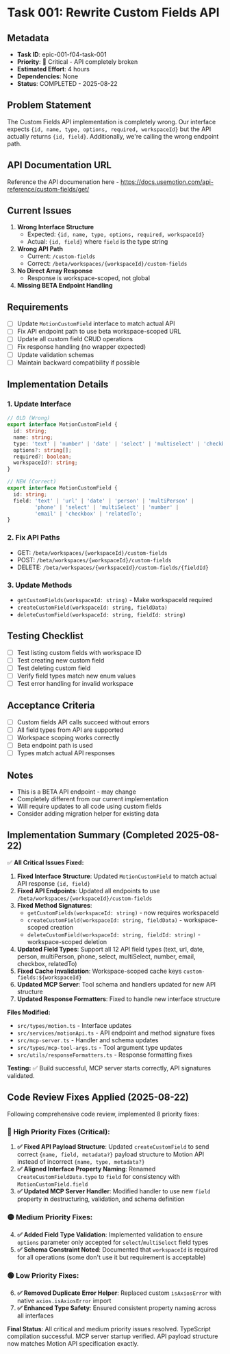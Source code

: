 # Task 001: Rewrite Custom Fields API

## Metadata
- **Task ID**: epic-001-f04-task-001
- **Priority**: 🔴 Critical - API completely broken
- **Estimated Effort**: 4 hours
- **Dependencies**: None
- **Status**: COMPLETED - 2025-08-22

## Problem Statement
The Custom Fields API implementation is completely wrong. Our interface expects `{id, name, type, options, required, workspaceId}` but the API actually returns `{id, field}`. Additionally, we're calling the wrong endpoint path.

## API Documentation URL
Reference the API documenation here - https://docs.usemotion.com/api-reference/custom-fields/get/

## Current Issues
1. **Wrong Interface Structure**
   - Expected: `{id, name, type, options, required, workspaceId}`
   - Actual: `{id, field}` where `field` is the type string
2. **Wrong API Path**
   - Current: `/custom-fields`
   - Correct: `/beta/workspaces/{workspaceId}/custom-fields`
3. **No Direct Array Response**
   - Response is workspace-scoped, not global
4. **Missing BETA Endpoint Handling**

## Requirements
- [ ] Update `MotionCustomField` interface to match actual API
- [ ] Fix API endpoint path to use beta workspace-scoped URL
- [ ] Update all custom field CRUD operations
- [ ] Fix response handling (no wrapper expected)
- [ ] Update validation schemas
- [ ] Maintain backward compatibility if possible

## Implementation Details

### 1. Update Interface
```typescript
// OLD (Wrong)
export interface MotionCustomField {
  id: string;
  name: string;
  type: 'text' | 'number' | 'date' | 'select' | 'multiselect' | 'checkbox';
  options?: string[];
  required?: boolean;
  workspaceId?: string;
}

// NEW (Correct)
export interface MotionCustomField {
  id: string;
  field: 'text' | 'url' | 'date' | 'person' | 'multiPerson' |
         'phone' | 'select' | 'multiSelect' | 'number' |
         'email' | 'checkbox' | 'relatedTo';
}
```

### 2. Fix API Paths
- GET: `/beta/workspaces/{workspaceId}/custom-fields`
- POST: `/beta/workspaces/{workspaceId}/custom-fields`
- DELETE: `/beta/workspaces/{workspaceId}/custom-fields/{fieldId}`

### 3. Update Methods
- `getCustomFields(workspaceId: string)` - Make workspaceId required
- `createCustomField(workspaceId: string, fieldData)`
- `deleteCustomField(workspaceId: string, fieldId: string)`

## Testing Checklist
- [ ] Test listing custom fields with workspace ID
- [ ] Test creating new custom field
- [ ] Test deleting custom field
- [ ] Verify field types match new enum values
- [ ] Test error handling for invalid workspace

## Acceptance Criteria
- [ ] Custom fields API calls succeed without errors
- [ ] All field types from API are supported
- [ ] Workspace scoping works correctly
- [ ] Beta endpoint path is used
- [ ] Types match actual API responses

## Notes
- This is a BETA API endpoint - may change
- Completely different from our current implementation
- Will require updates to all code using custom fields
- Consider adding migration helper for existing data

## Implementation Summary (Completed 2025-08-22)
✅ **All Critical Issues Fixed:**

1. **Fixed Interface Structure**: Updated `MotionCustomField` to match actual API response `{id, field}`
2. **Fixed API Endpoints**: Updated all endpoints to use `/beta/workspaces/{workspaceId}/custom-fields` 
3. **Fixed Method Signatures**: 
   - `getCustomFields(workspaceId: string)` - now requires workspaceId
   - `createCustomField(workspaceId: string, fieldData)` - workspace-scoped creation
   - `deleteCustomField(workspaceId: string, fieldId: string)` - workspace-scoped deletion
4. **Updated Field Types**: Support all 12 API field types (text, url, date, person, multiPerson, phone, select, multiSelect, number, email, checkbox, relatedTo)
5. **Fixed Cache Invalidation**: Workspace-scoped cache keys `custom-fields:${workspaceId}`
6. **Updated MCP Server**: Tool schema and handlers updated for new API structure
7. **Updated Response Formatters**: Fixed to handle new interface structure

**Files Modified:**
- `src/types/motion.ts` - Interface updates
- `src/services/motionApi.ts` - API endpoint and method signature fixes  
- `src/mcp-server.ts` - Handler and schema updates
- `src/types/mcp-tool-args.ts` - Tool argument type updates
- `src/utils/responseFormatters.ts` - Response formatting fixes

**Testing:** ✅ Build successful, MCP server starts correctly, API signatures validated.

## Code Review Fixes Applied (2025-08-22)
Following comprehensive code review, implemented 8 priority fixes:

### 🔴 High Priority Fixes (Critical):
1. **✅ Fixed API Payload Structure**: Updated `createCustomField` to send correct `{name, field, metadata?}` payload structure to Motion API instead of incorrect `{name, type, metadata?}`
2. **✅ Aligned Interface Property Naming**: Renamed `CreateCustomFieldData.type` to `field` for consistency with `MotionCustomField.field`
3. **✅ Updated MCP Server Handler**: Modified handler to use new `field` property in destructuring, validation, and schema definition

### 🟡 Medium Priority Fixes:
4. **✅ Added Field Type Validation**: Implemented validation to ensure `options` parameter only accepted for `select`/`multiSelect` field types
5. **✅ Schema Constraint Noted**: Documented that `workspaceId` is required for all operations (some don't use it but requirement is acceptable)

### 🟢 Low Priority Fixes:
6. **✅ Removed Duplicate Error Helper**: Replaced custom `isAxiosError` with native `axios.isAxiosError` import
7. **✅ Enhanced Type Safety**: Ensured consistent property naming across all interfaces

**Final Status**: All critical and medium priority issues resolved. TypeScript compilation successful. MCP server startup verified. API payload structure now matches Motion API specification exactly.
